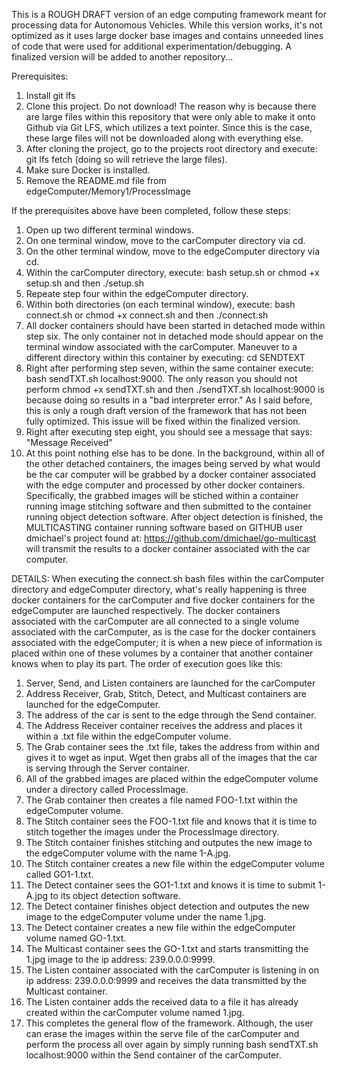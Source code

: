 This is a ROUGH DRAFT version of an edge computing framework meant for processing data for Autonomous Vehicles.
While this version works, it's not optimized as it uses large docker base images and contains unneeded lines of code
that were used for additional experimentation/debugging. A finalized version will be added to another repository...


Prerequisites:

1. Install git lfs
2. Clone this project. Do not download! The reason why is because there are large files within this repository that were only able to make it onto Github via Git LFS, which utilizes a text pointer. Since this is the case, these large files will not be downloaded along with everything else.
3. After cloning the project, go to the projects root directory and execute: git lfs fetch (doing so will retrieve the large files).
4. Make sure Docker is installed.
5. Remove the README.md file from edgeComputer/Memory1/ProcessImage



If the prerequisites above have been completed, follow these steps:

1. Open up two different terminal windows.
2. On one terminal window, move to the carComputer directory via cd.
3. On the other terminal window, move to the edgeComputer directory via cd.
4. Within the carComputer directory, execute: bash setup.sh or chmod +x setup.sh and then ./setup.sh
5. Repeate step four within the edgeComputer directory.
6. Within both directories (on each terminal window), execute: bash connect.sh or chmod +x connect.sh and then ./connect.sh
7. All docker containers should have been started in detached mode within step six. The only container not in detached mode should appear on the terminal window associated with the carComputer. Maneuver to a different directory within this container by executing: cd SENDTEXT
8. Right after performing step seven, within the same container execute: bash sendTXT.sh localhost:9000. The only reason you should not perform chmod +x sendTXT.sh and then ./sendTXT.sh localhost:9000 is because doing so results in a "bad interpreter error." As I said before, this is only a rough draft version of the framework that has not been fully optimized. This issue will be fixed within the finalized version.
9. Right after executing step eight, you should see a message that says: "Message Received"
10. At this point nothing else has to be done. In the background, within all of the other detached containers, the images being served by what would be the car computer will be grabbed by a docker container associated with the edge computer and processed by other docker containers. Specifically, the grabbed images will be stiched within a container running image stitching software and then submitted to the container running object detection software. After object detection is finished, the MULTICASTING container running software based on GITHUB user dmichael's project found at: https://github.com/dmichael/go-multicast will transmit the results to a docker container associated with the car computer.

DETAILS:
When executing the connect.sh bash files within the carComputer directory and edgeComputer directory, what's really happening is three docker containers for the carComputer and five docker containers for the edgeComputer are launched respectively. The docker containers associated with the carComputer are all connected to a single volume associated with the carComputer, as is the case for the docker containers associated with the edgeComputer; it is when a new piece of information is placed within one of these volumes by a container that another container knows when to play its part. The order of execution goes like this:

1. Server, Send, and Listen containers are launched for the carComputer
2. Address Receiver, Grab, Stitch, Detect, and Multicast containers are launched for the edgeComputer.
3. The address of the car is sent to the edge through the Send container.
4. The Address Receiver container receives the address and places it within a .txt file within the edgeComputer volume.
5. The Grab container sees the .txt file, takes the address from within and gives it to wget as input. Wget then grabs all of the images that the car is serving through the Server container.
6. All of the grabbed images are placed within the edgeComputer volume under a directory called ProcessImage.
7. The Grab container then creates a file named FOO-1.txt within the edgeComputer volume.
8. The Stitch container sees the FOO-1.txt file and knows that it is time to stitch together the images under the ProcessImage directory.
9. The Stitch container finishes stitching and outputes the new image to the edgeComputer volume with the name 1-A.jpg.
10. The Stitch container creates a new file within the edgeComputer volume called GO1-1.txt.
11. The Detect container sees the GO1-1.txt and knows it is time to submit 1-A.jpg to its object detection software.
12. The Detect container finishes object detection and outputes the new image to the edgeComputer volume under the name 1.jpg.
13. The Detect container creates a new file within the edgeComputer volume named GO-1.txt.
14. The Multicast container sees the GO-1.txt and starts transmitting the 1.jpg image to the ip address: 239.0.0.0:9999.
15. The Listen container associated with the carComputer is listening in on ip address: 239.0.0.0:9999 and receives the data transmitted by the Multicast container.
16. The Listen container adds the received data to a file it has already created within the carComputer volume named 1.jpg.
17. This completes the general flow of the framework. Although, the user can erase the images within the serve file of the carComputer and perform the process all over again by simply running bash sendTXT.sh localhost:9000 within the Send container of the carComputer.
